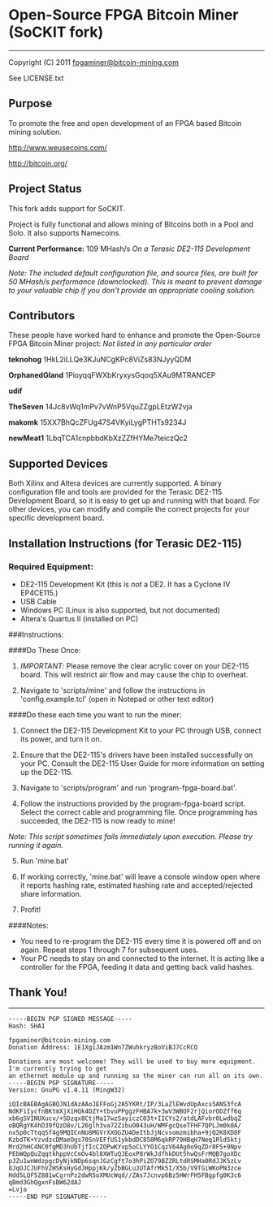 Open-Source FPGA Bitcoin Miner (SoCKIT fork)
==============================================

--------------------------------------------------------------------------------
Copyright (C) 2011 fpgaminer@bitcoin-mining.com

See LICENSE.txt


Purpose
-------

To promote the free and open development of an FPGA based Bitcoin mining solution.

http://www.weusecoins.com/

http://bitcoin.org/


Project Status
--------------

This fork adds support for SoCKIT.

Project is fully functional and allows mining of Bitcoins both in a Pool and Solo.
It also supports Namecoins.

**Current Performance:** 109 MHash/s
*On a Terasic DE2-115 Development Board*

*Note: The included default configuration file, and source files, are built for
50 MHash/s performance (downclocked). This is meant to prevent damage to your valuable
chip if you don't provide an appropriate cooling solution.*


Contributors
------------

These people have worked hard to enhance and promote the Open-Source FPGA Bitcoin Miner
project:
*Not listed in any particular order*

**teknohog**
1HkL2iLLQe3KJuNCgKPc8ViZs83NJyyQDM

**OrphanedGland**
1PioyqqFWXbKryxysGqoq5XAu9MTRANCEP

**udif**

**TheSeven**
14Jc8vWq1mPv7vWnP5VquZZgpLEtzW2vja

**makomk**
15XX7BhQcZFUg47S4VKyiLygPTHTs9234J

**newMeat1**
1LbqTCA1cnpbbdKbXzZZfHYMe7teiczQc2


Supported Devices
------------------

Both Xilinx and Altera devices are currently supported. A binary configuration file and tools
are provided for the Terasic DE2-115 Development Board, so it is easy to get up and running
with that board. For other devices, you can modify and compile the correct projects for your
specific development board.


Installation Instructions (for Terasic DE2-115)
-------------------------


### Required Equipment:
* DE2-115 Development Kit (this is *not* a DE2. It has a Cyclone IV EP4CE115.)
* USB Cable
* Windows PC (Linux is also supported, but not documented)
* Altera's Quartus II (installed on PC)


###Instructions:

####Do These Once:

1) *IMPORTANT*: Please remove the clear acrylic cover on your DE2-115 board. This will restrict
air flow and may cause the chip to overheat.

2) Navigate to 'scripts/mine' and follow the instructions in 'config.example.tcl' (open in Notepad or other text editor)

####Do these each time you want to run the miner:

1) Connect the DE2-115 Development Kit to your PC through USB, connect its power, and turn it on.

2) Ensure that the DE2-115's drivers have been installed successfully on your PC.
Consult the DE2-115 User Guide for more information on setting up the DE2-115.

3) Navigate to 'scripts/program' and run 'program-fpga-board.bat'.

4) Follow the instructions provided by the program-fpga-board script.
Select the correct cable and programming file.
Once programming has succeeded, the DE2-115 is now ready to mine!

*Note: This script sometimes fails immediately upon execution. Please try running it again.*

5) Run 'mine.bat'

6) If working correctly, 'mine.bat' will leave a console window open where it reports hashing rate, estimated hashing rate and accepted/rejected share information.

7) Profit!


####Notes:
* You need to re-program the DE2-115 every time it is powered off and on again. Repeat steps 1 through 7 for subsequent uses.
* Your PC needs to stay on and connected to the internet. It is acting like a controller for the FPGA,
feeding it data and getting back valid hashes.


Thank You!
--------------------

--------------------



```
-----BEGIN PGP SIGNED MESSAGE-----
Hash: SHA1

fpgaminer@bitcoin-mining.com
Donation Address: 1E1XgiJAzm1Wn7ZWuhkryzBoViBJ7CcRCQ

Donations are most welcome! They will be used to buy more equipment. I'm currently trying to get
an ethernet module up and running so the miner can run all on its own.
-----BEGIN PGP SIGNATURE-----
Version: GnuPG v1.4.11 (MingW32)

iQIcBAEBAgAGBQJN1dAzAAoJEFFoGj2A5YKRt/IP/3LaZlEWvdUpAxcs5ANS3fcA
NdKFiIycfnBKtmXjXiHQk4DZY+tbvuPPggzFHBA7k+3wV3WBOF2rjQiorODZff6q
xb6gSVINUXucv/+SDzqx8CtjMa17wzSayiczC03t+IICYs2/atdLAFvbr0LwdbqZ
oBQRgYK4hD39fQzD8v/L26glh3va72ZibuO043uH/WMFgcQseTFHF7QPLJm0k0A/
nx5p0cTtqqSf4g9MQICnNU8MGVrXXOGZU4DeItbJjNcvsomzmibha+9jQ2K8XD8F
KzbdTK+YzvdzcDMaeOgs70SnVEFfUS1ykbdDC850M6qkRP79HBqH7Neq1Rld5ktj
Mrd2hHC4NC0fgMD3hUbTjfIcCZOPwKYvp5oCLYYO1CqzV64Ag0o9qZDr8FS+9Npv
PEbWQpQuZqqtkhppVcCmOv4bl8XWTuQJEoxP8rWkJdfhkDUt5hwQsFrMQB7goXDc
pJZu1wnWdzpgcDyNjkNDp6sqnJGzCgft7o3hPiZO79BZZRLtdRSMHa0RdJJK5zLv
8JqOJCJUFhVZHSKsHyGdJHppjKk/yZbBGLuJUTAfrMk5I/X5b/V9TGiWKoPN3zce
Hdd5LQF5Z881wCgrnPz2dwR5oXMUcWqd//ZAs7Jcnvp6Bz5HWrFH5FBgpfg0K3c6
qBmd3GhQgxnFsBW62dAJ
=Lvja
-----END PGP SIGNATURE-----
```


